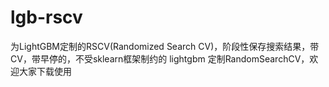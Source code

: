 # lgb-rscv
为LightGBM定制的RSCV(Randomized Search CV)，阶段性保存搜索结果，带CV，带早停的，不受sklearn框架制约的 lightgbm 定制RandomSearchCV，欢迎大家下载使用
